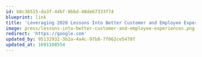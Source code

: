 ```yaml
---
id: b8c36515-da3f-44bf-866d-48de67333f74
blueprint: link
title: 'Leveraging 2020 Lessons Into Better Customer and Employee Experiences'
image: press/lessons-into-better-customer-and-employee-experiences.png
redirect: 'https://google.com'
updated_by: 95132932-3b2a-4a4c-97b8-7f062ce5478f
updated_at: 1691108554
---
```

